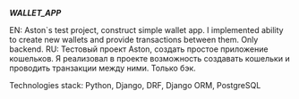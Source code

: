 *******WALLET_APP*******

EN: Aston`s test project, construct simple wallet app. I implemented ability to create new wallets and provide transactions between them. Only backend.
RU: Тестовый проект Aston, создать простое приложение кошельков. Я реализовал в проекте возможность создавать кошельки и проводить транзакции между ними. Только бэк.

Technologies stack: Python, Django, DRF, Django ORM, PostgreSQL

